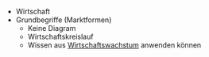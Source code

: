 - Wirtschaft
- Grundbegriffe (Marktformen) 
	- Keine Diagram 
	- Wirtschaftskreislauf 
	- Wissen aus [Wirtschaftswachstum](./Wirtschaftswachstum.md) anwenden können 